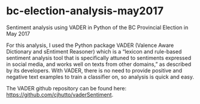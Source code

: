# bc-election-analysis-may2017
Sentiment analysis using VADER in Python of the BC Provincial Election in May 2017

For this analysis, I used the Python package VADER (Valence Aware Dictionary and sEntiment Reasoner) which is a “lexicon and rule-based sentiment analysis tool that is specifically attuned to sentiments expressed in social media, and works well on texts from other domains,” as described by its developers. With VADER, there is no need to provide positive and negative text examples to train a classifier on, so analysis is quick and easy.

The VADER github repository can be found here: https://github.com/cjhutto/vaderSentiment.
